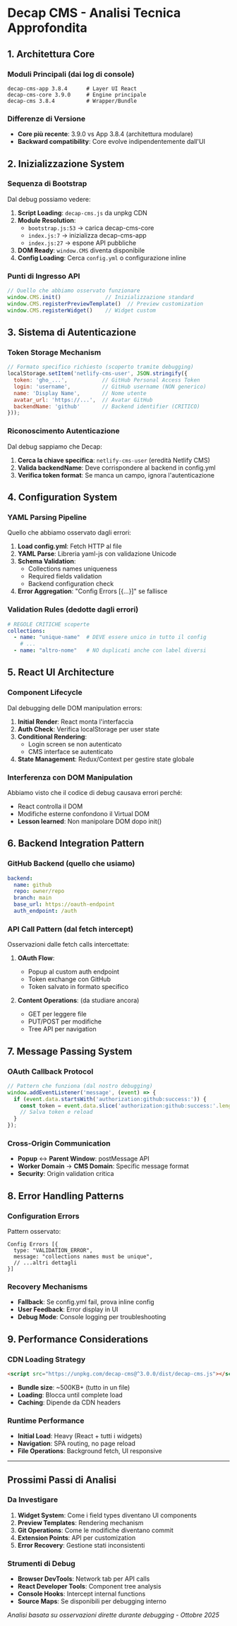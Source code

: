 # Decap CMS - Analisi Tecnica Approfondita

## 1. Architettura Core

### Moduli Principali (dai log di console)
```
decap-cms-app 3.8.4      # Layer UI React
decap-cms-core 3.9.0     # Engine principale
decap-cms 3.8.4          # Wrapper/Bundle
```

### Differenze di Versione
- **Core più recente**: 3.9.0 vs App 3.8.4 (architettura modulare)
- **Backward compatibility**: Core evolve indipendentemente dall'UI

## 2. Inizializzazione System

### Sequenza di Bootstrap
Dal debug possiamo vedere:

1. **Script Loading**: `decap-cms.js` da unpkg CDN
2. **Module Resolution**: 
   - `bootstrap.js:53` → carica decap-cms-core
   - `index.js:7` → inizializza decap-cms-app
   - `index.js:27` → espone API pubbliche
3. **DOM Ready**: `window.CMS` diventa disponibile
4. **Config Loading**: Cerca `config.yml` o configurazione inline

### Punti di Ingresso API
```javascript
// Quello che abbiamo osservato funzionare
window.CMS.init()              // Inizializzazione standard
window.CMS.registerPreviewTemplate()  // Preview customization
window.CMS.registerWidget()    // Widget custom
```

## 3. Sistema di Autenticazione

### Token Storage Mechanism
```javascript
// Formato specifico richiesto (scoperto tramite debugging)
localStorage.setItem('netlify-cms-user', JSON.stringify({
  token: 'gho_...',           // GitHub Personal Access Token
  login: 'username',          // GitHub username (NON generico)
  name: 'Display Name',       // Nome utente
  avatar_url: 'https://...',  // Avatar GitHub
  backendName: 'github'       // Backend identifier (CRITICO)
}));
```

### Riconoscimento Autenticazione
Dal debug sappiamo che Decap:
1. **Cerca la chiave specifica**: `netlify-cms-user` (eredità Netlify CMS)
2. **Valida backendName**: Deve corrispondere al backend in config.yml
3. **Verifica token format**: Se manca un campo, ignora l'autenticazione

## 4. Configuration System

### YAML Parsing Pipeline
Quello che abbiamo osservato dagli errori:

1. **Load config.yml**: Fetch HTTP al file
2. **YAML Parse**: Libreria yaml-js con validazione Unicode
3. **Schema Validation**: 
   - Collections names uniqueness
   - Required fields validation
   - Backend configuration check
4. **Error Aggregation**: "Config Errors [{...}]" se fallisce

### Validation Rules (dedotte dagli errori)
```yaml
# REGOLE CRITICHE scoperte
collections:
  - name: "unique-name"  # DEVE essere unico in tutto il config
    # ...
  - name: "altro-nome"   # NO duplicati anche con label diversi
```

## 5. React UI Architecture

### Component Lifecycle
Dal debugging delle DOM manipulation errors:

1. **Initial Render**: React monta l'interfaccia
2. **Auth Check**: Verifica localStorage per user state
3. **Conditional Rendering**: 
   - Login screen se non autenticato
   - CMS interface se autenticato
4. **State Management**: Redux/Context per gestire state globale

### Interferenza con DOM Manipulation
Abbiamo visto che il codice di debug causava errori perché:
- React controlla il DOM
- Modifiche esterne confondono il Virtual DOM
- **Lesson learned**: Non manipolare DOM dopo init()

## 6. Backend Integration Pattern

### GitHub Backend (quello che usiamo)
```yaml
backend:
  name: github
  repo: owner/repo
  branch: main
  base_url: https://oauth-endpoint
  auth_endpoint: /auth
```

### API Call Pattern (dal fetch intercept)
Osservazioni dalle fetch calls intercettate:

1. **OAuth Flow**: 
   - Popup al custom auth endpoint
   - Token exchange con GitHub
   - Token salvato in formato specifico

2. **Content Operations**: (da studiare ancora)
   - GET per leggere file
   - PUT/POST per modifiche
   - Tree API per navigation

## 7. Message Passing System

### OAuth Callback Protocol
```javascript
// Pattern che funziona (dal nostro debugging)
window.addEventListener('message', (event) => {
  if (event.data.startsWith('authorization:github:success:')) {
    const token = event.data.slice('authorization:github:success:'.length);
    // Salva token e reload
  }
});
```

### Cross-Origin Communication
- **Popup** ↔ **Parent Window**: postMessage API
- **Worker Domain** → **CMS Domain**: Specific message format
- **Security**: Origin validation critica

## 8. Error Handling Patterns

### Configuration Errors
Pattern osservato:
```
Config Errors [{
  type: "VALIDATION_ERROR",
  message: "collections names must be unique",
  // ...altri dettagli
}]
```

### Recovery Mechanisms
- **Fallback**: Se config.yml fail, prova inline config
- **User Feedback**: Error display in UI
- **Debug Mode**: Console logging per troubleshooting

## 9. Performance Considerations

### CDN Loading Strategy
```html
<script src="https://unpkg.com/decap-cms@^3.0.0/dist/decap-cms.js"></script>
```
- **Bundle size**: ~500KB+ (tutto in un file)
- **Loading**: Blocca until complete load
- **Caching**: Dipende da CDN headers

### Runtime Performance
- **Initial Load**: Heavy (React + tutti i widgets)
- **Navigation**: SPA routing, no page reload
- **File Operations**: Background fetch, UI responsive

---

## Prossimi Passi di Analisi

### Da Investigare
1. **Widget System**: Come i field types diventano UI components
2. **Preview Templates**: Rendering mechanism
3. **Git Operations**: Come le modifiche diventano commit
4. **Extension Points**: API per customization
5. **Error Recovery**: Gestione stati inconsistenti

### Strumenti di Debug
- **Browser DevTools**: Network tab per API calls
- **React Developer Tools**: Component tree analysis
- **Console Hooks**: Intercept internal functions
- **Source Maps**: Se disponibili per debugging interno

*Analisi basata su osservazioni dirette durante debugging - Ottobre 2025*